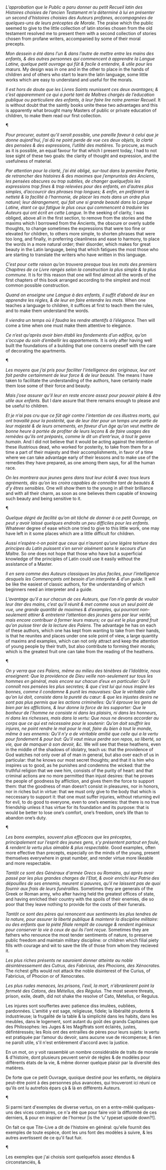 *L’approbation que le Public a paru donner au petit Recueil latin des Histoires choisies de l’ancien Testament m'a déterminé à lui en présenter un second d'histoires choisies des Auteurs profanes, accompagnées de quelques-uns de leurs préceptes de Morale.*
The praise which the public seemed to give to the little collection of latin stories chosen from the old testament resolved me to present them with a second collection of stories chosen from profane writers, accompanied by some of their moral precepts.

*Mon dessein a été dans l’un & dans l’autre de mettre entre les mains des enfants, & des autres personnes qui commencent à apprendre la Langue Latine, quelque petit ouvrage qui fût & facile à entendre, & utile pour les mœurs.*
My design was in one and in the other to place in the hands of children and of others who start to learn the latin language, some little works which are easy to understand and useful for the morals.

*Il est hors de doute que les Livres Saints reunissent ces deux avantages; & c’est apparemment ce qui a porté tant de Maîtres chargés de l’education publique ou particuliere des enfants, à leur faire lire notre premier Recueil.*
It is without doubt that the saintly books unite these two advantages and this is apparently what brought many Masters of public or private education of children, to make them read our first collection.

¶

*Pour procurer, autant qu’il seroit possible, une pareille faveur à celui que je donne aujord’hui, j’ai dû ne point perde de vue ces deux objets, la clarté des pensées & des expressions, l’utilité des matières.*
To procure, as much as it is possible, an equal favour for that which I present today, I had to not lose sight of these two goals: the clarity of thought and expression, and the usefulness of material.

*Par attention pour la clarté, j’ai été obligé, sur-tout dans la première Partie, de retrancher des histoires & des maximes que j’empruntois des Anciens, les pensées obscures ou trop subtiles, de changer quelquefois les expressions trop fines & trop relevées pour des enfants, en d’autres plus simples, d’accourcir des phrases trop longues; & enfin, en préférant la netteté & la facilité à l’harmonie, de placer les mots dans un ordre plus naturel; leur dérangement, qui fait une si grande beauté dans la Langue Latine, étant ce qui fatigue le plus ceux qui commencent à traduire les Auteurs qui ont écrit en cette Langue.*
In the seeking of clarity, I was obliged, above all in the first section, to remove from the stories and the maxims which I borrowed from the Ancients, the obscure or overly subtle thoughts, to change sometimes the expressions that were too fine or elevated for children, to others more simple, to shorten phrases that were too long, and finally, in preferring cleanliness and ease to harmony, to place the words in a more natural order; their disorder, which makes for great beauty in the Latin language, being that which fatigues the most those who are starting to translate the writers who have written in this language.

*C’est pour cette raison qu’on trouvera presque tous les mots des premiers Chapitres de ce Livre rangés selon la construction la plus simple & la plus commune.*
It is for this reason that one will find almost all the words of the first chapters of this book arranged according to the simplest and most common possible construction.

*Quand on enseigne une Langue à des enfants, il suffit d’abord de leur en apprendre les règles, & de leur en faire entendre les mots.*
When one teaches a language to children, it suffices at first to teach them the rules, and to make them understand the words.

*Il viendra un temps où il faudra les rendre attentifs à l’élégance.*
Then will come a time when one must make them attentive to elegance.

*Ce n’est qu’après avoir bien établi les fondements d’un edifice, qu’on s’occupe du soin d’embellir les appartements.*
It is only after having well built the foundations of a building that one concerns oneself with the care of decorating the apartments.

¶

*Les moyens que j’ai pris pour faciliter l’intelligence des originaux, leur ont fait perdre certainment de leur force & de leur beauté.* 
The means I have taken to facilitate the understanding of the authors, have certainly made them lose some of their force and beauty.

*Mais j’ose assurer qu’il leur en reste encore assez pour pouvoir plaire & être utile aux enfants.*
But I dare assure that there remains enough to please and be useful to children.

*Et je n’ai pas cru que ce fût agir contre l’intention de ces illustres morts, qui ont travaillé pour la postérité, que de leur ôter pour un temps une partie de leur majesté & de leurs ornements, en faveur d’un âge qu’on veut mettre de bonne heure à portée de profiter de leurs leçons & de faire usages des remèdes qu’ils ont préparés, comme le dit un d’entr’eux, à tout le genre humain.*
And I did not believe that it would be acting against the intention of these illustrious dead, who worked for posterity, to take from them for a time a part of their majesty and their accomplishments, in favor of a time where we can take advantage early of their lessons and to make use of the remedies they have prepared, as one among them says, for all the human race.

*On les montrera aux jeunes gens dans tout leur éclat & avec tous leurs agréments, dès qu’on les croira capables de connoître tant de beautés & d’y êtres sensibles.*
One will show them to the young in all their brilliance and with all their charm, as soon as one believes them capable of knowing such beauty and being sensitive to it.

¶

*Quelque dégré de facilité qu’on ait tâché de donner à ce petit Ouvrage, on peut y avoir laissé quelques endroits un peu difficiles pour les enfants.*
Whatever degree of ease which one tried to give to this little work, one may have left in it some places which are a little difficult for children.

*Aussi n’espère-t-on point que ceux qui n’auront qu’une légère teinture des principes du Latin puissent s’en servir aisément sans le secours d’un Maître.*
So one does not hope that those who have but a superficial knowledge of the principles of Latin could use it easily without the assistance of a Master.

*Il en sera comme des Auteurs classiques les plus faciles, pour l’intelligence desquels les Commençants ont besoin d’un interprète & d’un guide.*
It will be like the easiest of classic authors, for the understanding of which beginners need an interpreter and a guide.

*L’avantage qu’il a sur chacun de ces Auteurs, que l’on n’a garde de vouloir leur ôter des mains, c’est qu’il réunit & met comme sous un seul point de vue, une grande quantité de maximes & d’examples, qui pourront non-seulement attirer & entretenir l’attention des jeunes gens par leur vérité, mais encore contribuer à former leurs mœurs; ce qui est le plus grand fruit qu’on puisse tirer de la lecture des Païens.*
The advantage he has on each of these authors, which one has kept from wanting to take from their hands, is that he reunites and places under one sole point of view, a large quantity of maxims and examples, which can not only attract and keep the attention of young people by their truth, but also contribute to forming their morals; which is the greatest fruit one can take from the reading of the heathens.

¶

*On y verra que ces Païens, même au milieu des ténèbres de l’Idolâtrie, nous enseignent: Que la providence de Dieu veille non-seulement sur tous les hommes en général, mais encore sur chacun d’eux en particulier: Qu’il connoît nos pensées les plus secretes; & que c’est lui qui nous inspire les bonnes, comme il condamne & punit les mauvaises: Que le véritable culte qu’on lui doit, consiste dans la pureté du cœur: & que les injustes desirs ne sont pas plus permis que les actions criminelles: Qu’il éprouve les gens de bien par les afflictions, & leur donne la force de les supporter: Que le bonheur de l’homme ne consiste ni dans les plaisirs, ni dans les honneurs, ni dans les richesses, mais dans la vertu: Que nous ne devons accorder au corps que ce qui est nécessaire pour le soutenir: Qu’on doit souffrir les injures, ne point rendre le mal pour le mal, faire du bien à tout le monde, même à ses ennemis: Qu’il n’y a de véritable amitié que celle qui a la vertu pour fondement & pour but: Qu’il vaut mieux perdre son repos, sa liberté, sa vie, que de manquer à son devoir, &c.*
We will see that these heathens, even in the middle of the shadows of idolatry, teach us: that the providence of God watches not only over all of man in general, but also over each of us in particular: that he knows our most secret thoughts; and that it is him who inspires us to good, as he punishes and condemns the wicked: that the truthful religion that we owe him, consists of the purity of heart: and that criminal actions are no more permitted than injust desires: that he proves the people of goodness by affliction, and gives them the force to support them: that the goodness of man doesn’t consist in pleasures, nor in honors, nor in riches but in virtue: that we must only give to the body that which is neccessary to support it: that one must suffer injuries, without returning evil for evil, to do good to everyone, even to one’s enemies: that there is no true friendship unless it has virtue for its foundation and its purpose: that is would be better to lose one’s comfort, one’s freedom, one’s life than to abandon one’s duty.

¶

*Les bons exemples, souvent plus efficaces que les préceptes, principalement sur l’esprit des jeunes gens, s’y présentent partout en foule, & rendent la vertu plus aimable & plus respectable.*
Good examples, often more effective than precepts, especially on the minds of the young, present themselves everywhere in great number, and render virtue more likeable and more respectable. 

*Tantôt ce sont des Généraux d'armée Grecs ou Romains, qui après avoir passé par les plus grandes charges de l'Etat, & avoir enrichi leur Patrie des dépouilles de ses ennemis, meurent si pauvres, qu'il ne laissent pas de quoi fournir aux frais de leurs funérailles.*
Sometimes they are generals of the Greek or Roman army, who after having held the greatest offices of state, and having enriched their country with the spoils of their enemies, die so poor that they leave nothing to provide for the costs of their funerals.

*Tantôt ce sont des pères qui renoncent aux sentiments les plus tendres de la nature, pour assurer la liberté publique & maintenir la discipline militaire: ou des enfants que la piété filiale remplit de courage & rendent ingénieux pour conserver la vie à ceux de qui ils l'ont reçue.*
Sometimes they are fathers who renounce the most tender sentiments of nature, to preserve public freedom and maintain military discipline: or children which filial piety fills with courage and wit to save the life of those from whom they recieved it.

*Les plus riches présents ne sauroient donner atteinte au noble désintéressement des Cutrus, des Fabricius, des Phocions, des Xénocrates.*
The richest gifts would not attack the noble disinterest of the Curius, of Fabricius, of Phocion or of Xenocrates.

*Les plus rudes menaces, les prisons, l'exil, la mort, n'ébranlerent point la fermeté des Catons, des Métellus, des Régulus.*
The most severe threats, prison, exile, death, did not shake the resolve of Cato, Metellus, or Regulus.

Les injures sont souffertes avec patience diss
imulées, oubliées, pardonnées. L'amitié y est sage, religieuse, fidele; la libéralité
prudente & industrieuse; la frugalité de la table & la simplicité dans les habits, dans les meubles, dans le logement, sont autant du goût des grands Capitaines que des Philosophes: les Juges & les Magiftrats sont éclairés, justes, défintéressés; les Rois ont des entrailles de pères pour leurs sujets: la vertu est pratiquée par l’amour du devoir, sans aucune vue de récompense; & rien ne paroît utile, s'il n'est entièrement d'accord avec la justice. 

En un mot, on y voit rassemblé un nombre considérable de traits de morale & d'histoire, dont plusieurs peuvent servir de règles & de
modèles pour différents états de la vie, & même donner quelque plaisir par la diversité des matières. 

De forte que ce petit Ouvrage, quoique destiné pour les enfants, ne déplaira peut-être point à des personnes plus avancées, qui trouveront ici réuni ce qu'ils ont lu autrefois épars çà & là en différents Auteurs.

¶

Si parmi tant d'exemples de diverse vertus, on en a entre-mêlé quelques-uns des vices contraires, ce n'a été que pour faire voir la difformité de ces derniers, & pour en inspirer de l'horreur [is the ‘u’ typeset upside down?!]. 

On fait ce que Tite-Live a dit de l'histoire en général: qu'elle fournit des exemples de toute
espèce, dont les uns font des modèles à suivre, & les autres avertissent de ce qu'il faut fuir.

¶

Les exemples que j'ai choisis sont quelquefois assez étendus & circonstanciés, &